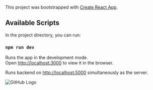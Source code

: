 This project was bootstrapped with [Create React App](https://github.com/facebook/create-react-app).

## Available Scripts

In the project directory, you can run:

### `npm run dev`

Runs the app in the development mode.<br />
Open [http://localhost:3000](http://localhost:3000) to view it in the browser.

Runs backend on [http://localhost:5000](http://localhost:5000) simultaneously as the server.

![GitHub Logo](https://drive.google.com/file/d/1Plq8PnKvUV6k9dadcK8p2c9gQk3EXjPG/view?usp=sharing)
